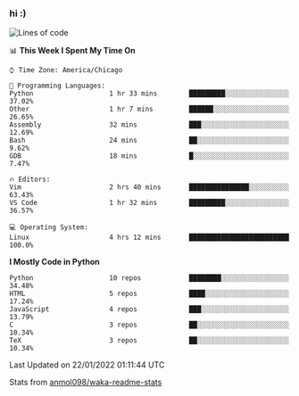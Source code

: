 ### hi :)

<!--START_SECTION:waka-->
![Lines of code](https://img.shields.io/badge/From%20Hello%20World%20I%27ve%20Written-490%20Thousand%20lines%20of%20code-blue)

📊 **This Week I Spent My Time On** 

```text
⌚︎ Time Zone: America/Chicago

💬 Programming Languages: 
Python                   1 hr 33 mins        █████████░░░░░░░░░░░░░░░░   37.02% 
Other                    1 hr 7 mins         ██████░░░░░░░░░░░░░░░░░░░   26.65% 
Assembly                 32 mins             ███░░░░░░░░░░░░░░░░░░░░░░   12.69% 
Bash                     24 mins             ██░░░░░░░░░░░░░░░░░░░░░░░   9.62% 
GDB                      18 mins             █░░░░░░░░░░░░░░░░░░░░░░░░   7.47%

🔥 Editors: 
Vim                      2 hrs 40 mins       ███████████████░░░░░░░░░░   63.43% 
VS Code                  1 hr 32 mins        █████████░░░░░░░░░░░░░░░░   36.57%

💻 Operating System: 
Linux                    4 hrs 12 mins       █████████████████████████   100.0%

```

**I Mostly Code in Python** 

```text
Python                   10 repos            ████████░░░░░░░░░░░░░░░░░   34.48% 
HTML                     5 repos             ████░░░░░░░░░░░░░░░░░░░░░   17.24% 
JavaScript               4 repos             ███░░░░░░░░░░░░░░░░░░░░░░   13.79% 
C                        3 repos             ██░░░░░░░░░░░░░░░░░░░░░░░   10.34% 
TeX                      3 repos             ██░░░░░░░░░░░░░░░░░░░░░░░   10.34%

```



 Last Updated on 22/01/2022 01:11:44 UTC
<!--END_SECTION:waka-->

Stats from [anmol098/waka-readme-stats](https://github.com/anmol098/waka-readme-stats)